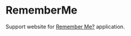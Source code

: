 # RememberMe
Support website for [Remember Me?](https://github.com/rishikdev/Xcode-Projects/tree/main/Remember%20Me%3F) application.
